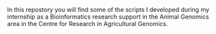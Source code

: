 In this repostory you will find some of the scripts I developed during my internship as a Bioinformatics research support in the Animal Genomics area in the Centre for Research in Agricultural Genomics. 
